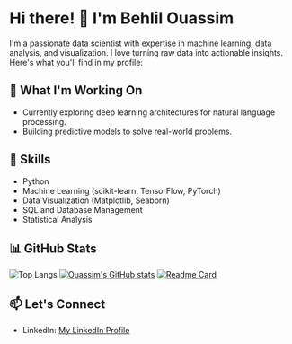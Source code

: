 # Hi there! 👋 I'm Behlil Ouassim

I'm a passionate data scientist with expertise in machine learning, data analysis, and visualization. I love turning raw data into actionable insights. Here's what you'll find in my profile:

## 🔭 What I'm Working On
- Currently exploring deep learning architectures for natural language processing.
- Building predictive models to solve real-world problems.

## 🌱 Skills
- Python
- Machine Learning (scikit-learn, TensorFlow, PyTorch)
- Data Visualization (Matplotlib, Seaborn)
- SQL and Database Management
- Statistical Analysis

## 📊 GitHub Stats
![Top Langs](https://github-readme-stats.vercel.app/api/top-langs/?username=behlil&layout=compact)
[![Ouassim's GitHub stats](https://github-readme-stats.vercel.app/api?username=behlil)](https://github.com/behlil/github-readme-stats&show_icons=true&theme=dark)
[![Readme Card](https://github-readme-stats.vercel.app/api/pin/?username=behlil&repo=github-readme-stats)](https://github.com/behlil/github-readme-stats)


## 📫 Let's Connect
- LinkedIn: [My LinkedIn Profile](https://www.linkedin.com/in/behlil)
